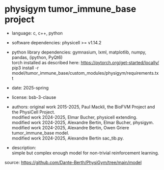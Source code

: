 # physigym tumor_immune_base project

+ language: c, c++, python

+ software dependencies: physicell >= v1.14.2

+ python library dependencies:
    gymnasium, lxml, matplotlib, numpy, pandas, (ipython, PyQt6) \
    torch installed as described here: https://pytorch.org/get-started/locally/ \
    pip3 install -r model/tumor_immune_base/custom_modules/physigym/requirements.txt

+ date: 2025-spring

+ license: bsb-3-clause

+ authors:
    original work 2015-2025, Paul Mackli, the BioFVM Project and the PhysiCell Project. \
    modified work 2024-2025, Elmar Bucher, physicell extending. \
    modified work 2024-2025, Alexandre Bertin, Elmar Bucher, physigym. \
    modified work 2024-2025, Alexandre Bertin, Owen Griere tumor_immune_base model. \
    modified work 2024-2025, Alexandre Bertin sac_tib.py.

+ description: \
    simple but complex enough model for non-trivial reinforcement learning.

source: https://github.com/Dante-Berth/PhysiGym/tree/main/model
